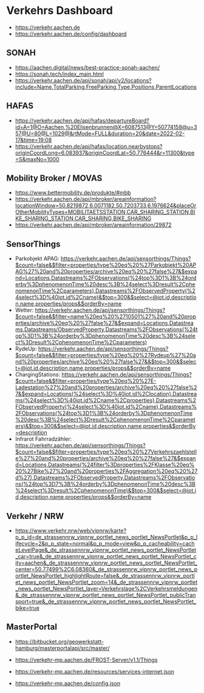 # Verkehrs Dashboard

- https://verkehr.aachen.de
- https://verkehr.aachen.de/config/dashboard

## SONAH

- https://aachen.digital/news/best-practice-sonah-aachen/
- https://sonah.tech/index_main.html
- https://verkehr.aachen.de/api/sonah/api/v2/locations?include=Name,TotalParking,FreeParking,Type,Positions,ParentLocations

## HAFAS

- https://verkehr.aachen.de/api/hafas/departureBoard?id=A=1@O=Aachen,%20Elisenbrunnen@X=6087513@Y=50774158@u=357@U=80@L=1029@&rtMode=FULL&duration=20&date=2022-02-17&time=19:08
- https://verkehr.aachen.de/api/hafas/location.nearbystops?originCoordLong=6.083937&originCoordLat=50.776444&r=11300&type=S&maxNo=1000

## Mobility Broker / MOVAS

- https://www.bettermobility.de/produkte/#mbb
- https://verkehr.aachen.de/api/mbroker/areainformation?locationWindow=50.8219872,6.0071182,50.7203733,6.1976624&placeOrOtherMobilityTypes=MOBILITAETSSTATION,CAR_SHARING_STATION,BIKE_SHARING_STATION,CAR_SHARING,BIKE_SHARING
- https://verkehr.aachen.de/api/mbroker/areainformation/29872

## SensorThings

- Parkobjekt APAG: https://verkehr.aachen.de/api/sensorthings/Things?$count=false&$filter=properties/type%20eq%20%27Parkobjekt%20APAG%27%20and%20properties/archive%20eq%20%27false%27&$expand=Locations,Datastreams%2FObservations(%24top%3D1%3B%24orderby%3DphenomenonTime%20desc%3B%24select%3Dresult%2CphenomenonTime%2Cparameters),Datastreams%2FObservedProperty(%24select%3D%40iot.id%2Cname)&$top=300&$select=@iot.id,description,name,properties/props&$orderBy=name
- Wetter: https://verkehr.aachen.de/api/sensorthings/Things?$count=false&$filter=name%20eq%20%2710501%27%20and%20properties/archive%20eq%20%27false%27&$expand=Locations,Datastreams,Datastreams/ObservedProperty,Datastreams%2FObservations(%24top%3D1%3B%24orderby%3DphenomenonTime%20desc%3B%24select%3Dresult%2CphenomenonTime%2Cparameters)
- RydeUp: https://verkehr.aachen.de/api/sensorthings/Things?$count=false&$filter=properties/type%20eq%20%27Rydeup%27%20and%20properties/archive%20eq%20%27false%27&&$top=300&$select=@iot.id,description,name,properties/props&$orderBy=name
- ChargingStations: https://verkehr.aachen.de/api/sensorthings/Things?$count=false&$filter=properties/type%20eq%20%27E-Ladestation%27%20and%20properties/archive%20eq%20%27false%27&$expand=Locations(%24select%3D%40iot.id%2Clocation),Datastreams(%24select%3D%40iot.id%2Cname%2Cproperties),Datastreams%2FObservedProperty(%24select%3D%40iot.id%2Cname),Datastreams%2FObservations(%24top%3D1%3B%24orderby%3DphenomenonTime%20desc%3B%24select%3Dresult%2CphenomenonTime%2Cparameters)&$top=300&$select=@iot.id,description,name,properties&$orderBy=description
- Infrarot Fahrradzähler: https://verkehr.aachen.de/api/sensorthings/Things?$count=false&$filter=properties/type%20eq%20%27Verkehrszaehlstelle%27%20and%20properties/archive%20eq%20%27false%27&$expand=Locations,Datastreams(%24filter%3Dproperties%2FKlasse%20eq%20%27Bike%27%20and%20properties%2FAggregation%20eq%20%27d%27),Datastreams%2FObservedProperty,Datastreams%2FObservations(%24top%3D7%3B%24orderby%3DphenomenonTime%20desc%3B%24select%3Dresult%2CphenomenonTime)&$top=300&$select=@iot.id,description,name,properties/props&$orderBy=name

## Verkehr / NRW

- https://www.verkehr.nrw/web/vipnrw/karte?p_p_id=de_strassennrw_vipnrw_portlet_news_portlet_NewsPortlet&p_p_lifecycle=2&p_p_state=normal&p_p_mode=view&p_p_cacheability=cacheLevelPage&_de_strassennrw_vipnrw_portlet_news_portlet_NewsPortlet_car=true&_de_strassennrw_vipnrw_portlet_news_portlet_NewsPortlet_city=aachen&_de_strassennrw_vipnrw_portlet_news_portlet_NewsPortlet_center=50.77499%2C6.08360&_de_strassennrw_vipnrw_portlet_news_portlet_NewsPortlet_highlightRoute=false&_de_strassennrw_vipnrw_portlet_news_portlet_NewsPortlet_zoom=14&_de_strassennrw_vipnrw_portlet_news_portlet_NewsPortlet_layer=Verkehrslage%2CVerkehrsmeldungen&_de_strassennrw_vipnrw_portlet_news_portlet_NewsPortlet_publicTransport=true&_de_strassennrw_vipnrw_portlet_news_portlet_NewsPortlet_bike=true

## MasterPortal

- https://bitbucket.org/geowerkstatt-hamburg/masterportalapi/src/master/

- https://verkehr-mp.aachen.de/FROST-Server/v1.1/Things
- https://verkehr-mp.aachen.de/resources/services-internet.json
- https://verkehr-mp.aachen.de/config.json
